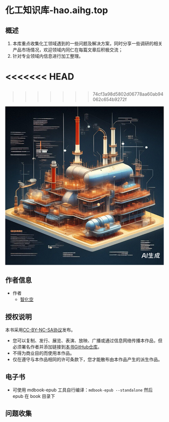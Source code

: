 # 化工知识库-hao.aihg.top

## 概述

1. 本库重点收集化工领域遇到的一些问题及解决方案，同时分享一些调研的相关产品市场情况，欢迎领域内同仁在每篇文章后积极交流；
2. 针对专业领域内信息进行加工整理。

<<<<<<< HEAD
=======
## 
>>>>>>> 74cf3a98d5802d06778aa60ab94062c654b9272f

![](src/images/aihg-chemtour-cover.png)

## 作者信息

- 作者
    - [智化空](https://hao.aihg.top)


## 授权说明

本书采用[CC-BY-NC-SA协议](https://creativecommons.org/licenses/by-nc-sa/4.0/deed.zh-hans)发布。

- 您可以复制、发行、展览、表演、放映、广播或通过信息网络传播本作品，但必须署名作者并添加链接到[本书GitHub仓库](https://github.com/easychen/one-person-businesses-methodology-v2.0)。
- 不得为商业目的而使用本作品。
- 仅在遵守与本作品相同的许可条款下，您才能散布由本作品产生的派生作品。

## 电子书

- 可使用 mdbook-epub 工具自行编译：`mdbook-epub --standalone` 然后 epub 在 book 目录下


## 问题收集

<script src="https://utteranc.es/client.js"
        repo="chemtour/chemtour"
        issue-term="chemtour-enhancement-issues"
        label="🤝enhancement"
        theme="github-light"
        crossorigin="anonymous"
        async>
</script>
